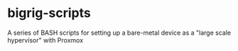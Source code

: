 # bigrig-scripts
A series of BASH scripts for setting up a bare-metal device as a "large scale hypervisor" with Proxmox

